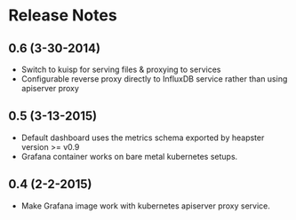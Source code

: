 # Release Notes

## 0.6 (3-30-2014)
- Switch to kuisp for serving files & proxying to services
- Configurable reverse proxy directly to InfluxDB service rather than using
apiserver proxy

## 0.5 (3-13-2015)
- Default dashboard uses the metrics schema exported by heapster version >= v0.9
- Grafana container works on bare metal kubernetes setups.

## 0.4 (2-2-2015)
- Make Grafana image work with kubernetes apiserver proxy service.
